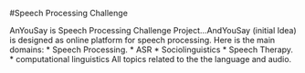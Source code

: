 #Speech Processing Challenge

AnYouSay is Speech Processing Challenge Project...AndYouSay (initial Idea) is designed as online platform for speech processing.
Here is  the main domains:
      * Speech Processing.
      * ASR
      * Sociolinguistics
      * Speech Therapy.
      * computational linguistics
All topics related to the the language and audio.
